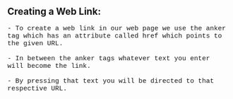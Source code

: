 ## Creating a Web Link:

<p style= "font-size: 15px;font-family: 'Courier New';">- To create a web link in our web page we use the anker tag which has an attribute called href which points to the given URL.<br><br>- In between the anker tags whatever text you enter will become the link.<br><br>- By pressing that text you will be directed to that respective URL.</p>
